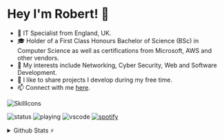 # Hey I'm Robert! 👋

- 💼 IT Specialist from England, UK.
- 🎓 Holder of a First Class Honours Bachelor of Science (BSc) in Computer Science as well as certifications from Microsoft, AWS and other vendors.
- 🔭 My interests include Networking, Cyber Security, Web and Software Development.
- 🐙 I like to share projects I develop during my free time.
- 📫 Connect with me [here](https://robsd.github.io).

![SkillIcons](https://skillicons.dev/icons?i=aws,ansible,apple,azure,bash,bootstrap,css,cloudflare,debian,discord,docker,firebase,flask,gcp,git,github,gmail,html,instagram,java,js,jquery,kali,linkedin,linux,md,mongodb,mysql,netlify,nginx,nodejs,notion,php,postman,powershell,py,raspberrypi,replit,twitter,ubuntu,vercel,vim,vscode,windows,wordpress)

![status](https://api.statusbadges.me/badge/status/172462402078507008?simple=true)
![playing](https://api.statusbadges.me/badge/playing/172462402078507008)
![vscode](https://api.statusbadges.me/badge/vscode/172462402078507008)
[![spotify](https://api.statusbadges.me/badge/spotify/172462402078507008)](https://api.statusbadges.me/openspotify/172462402078507008)

<details>
  <summary>Github Stats ⚡</summary>

  ![Github stats](https://github-readme-stats.vercel.app/api?username=tandpfun&theme=dark&line_height=20)
  ![Top Langs](https://github-readme-stats.vercel.app/api/top-langs/?username=robsd&layout=compact&theme=dark&hide_border=true)
</details>

